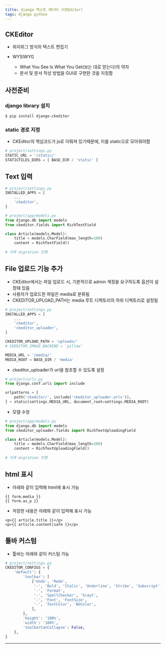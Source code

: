 ```yaml
---
title: django 텍스트 에디터 (CKEditor)
tags: django python
---
```


## CKEditor

- 위지위그 방식의 텍스트 편집기

- WYSIWYG
  - What You See Is What You Get(보는 대로 얻는다)의 약자
  - 문서 및 문서 작성 방법을 GUI로 구현한 것을 지칭함



## 사전준비

### django library 설치

```bash
$ pip install django-ckeditor
```

### static 경로 지정

- CKEditor의 핵심코드가 js로 이뤄져 있기때문에, 이를 static으로 모아줘야함

```python
# project/settings.py
STATIC_URL = '/static/'
STATICFILES_DIRS = [ BASE_DIR / 'static' ]
```



## Text 입력

```python
# project/settings.py
INSTALLED_APPS = [
    ...
    'ckeditor',
]
```

```python
# project/app/models.py
from django.db import models
from ckeditor.fields import RichTextField

class Article(models.Model):
    title = models.CharField(max_length=100)
    content = RichTextField()
    
# 이후 migration 진행
```



## File 업로드 기능 추가

- CKEditor에서는 파일 업로드 시, 기본적으로 admin 계정을 요구하도록 옵션이 설정돼 있음
- 사용자가 업로드한 파일은 media로 분류됨
- CKEDITOR_UPLOAD_PATH는 media 루트 디렉토리의 하위 디렉토리로 설정됨

```python
# project/settings.py
INSTALLED_APPS = [
    ...
    'ckeditor',
    'ckeditor_uploader',
]

CKEDITOR_UPLOAD_PATH = 'uploads/'
# CKEDITOR_IMAGE_BACKEND = 'pillow'

MEDIA_URL = '/media/'
MEDIA_ROOT = BASE_DIR / 'media'
```



- ckeditor_uploader가 url을 참조할 수 있도록 설정

```python
# project/urls.py
from django.conf.urls import include

urlpatterns = [
	path('ckeditor/', include('ckeditor_uploader.urls')),
] + static(settings.MEDIA_URL, document_root=settings.MEDIA_ROOT)
```



- 모델 수정

```python
# project/app/models.py
from django.db import models
from ckeditor_uploader.fields import RichTextUploadingField

class Article(models.Model):
    title = models.CharField(max_length=100)
    content = RichTextUploadingField()
    
# 이후 migration 진행
```



## html 표시

- 아래와 같이 입력해 html에 표시 가능

```
{{ form.media }}
{{ form.as_p }}
```

- 저장한 내용은 아래와 같이 입력해 표시 가능

```
<p>{{ article.title }}</p>
<p>{{ article.content|safe }}</p>
```



## 툴바 커스텀

- 툴바는 아래와 같이 커스텀 가능

```python
# project/settings.py
CKEDITOR_CONFIGS = {
    'default': {
        'toolbar': [
            ['Undo', 'Redo',
             '-', 'Bold', 'Italic', 'Underline', 'Strike', 'Subscript', 'Superscript',
             '-', 'Format',
             '-', 'SpellChecker', 'Scayt',
             '-', 'Font', 'FontSize',
             '-', 'TextColor', 'BGColor',
            ],
        ],
        'height': '100%',
        'width': '100%',
        'toolbarCanCollapse': False,
    },
}
```



---